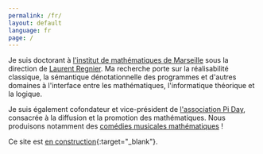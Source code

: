 ```yaml
---
permalink: /fr/
layout: default
language: fr
page: /
---
```


Je suis doctorant à [l'institut de mathématiques de Marseille](https://www.i2m.univ-amu.fr/) sous la direction de [Laurent Regnier](https://www.i2m.univ-amu.fr/perso/laurent.regnier/). Ma recherche porte sur la réalisabilité classique, la sémantique dénotationnelle des programmes et d'autres domaines à l'interface entre les mathématiques, l'informatique théorique et la logique.

Je suis également cofondateur et vice-président de [l'association Pi Day](https://www.piday.fr), consacrée à la diffusion et la promotion des mathématiques. Nous produisons notamment des [comédies musicales mathématiques](http://www.piday.fr/extraits-video-2017/) !

Ce site est [en construction](https://www.lego.com/){:target="_blank"}.
